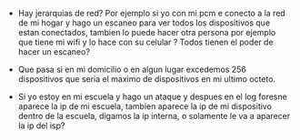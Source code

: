 - Hay jerarquias de red? Por ejemplo si yo con mi pcm e conecto a la red de mi hogar y hago un escaneo para ver todos los dispositivos que estan conectados, tambien lo puede hacer otra persona por ejemplo que tiene mi wifi y lo hace con su celular ?
Todos tienen el poder de hacer un escaneo?

- Que  pasa si en mi domicilio o en algun lugar excedemos 256 dispositivos que seria el maximo de dispositivos en mi ultimo octeto.

- Si yo estoy en mi escuela y hago un ataque y despues en el log foresne aparece la ip de mi escuela, tambien aparece la ip de mi dispositivo dentro de la escuela, digamos la ip interna,  o solamente le va a aparecer la ip del isp?
